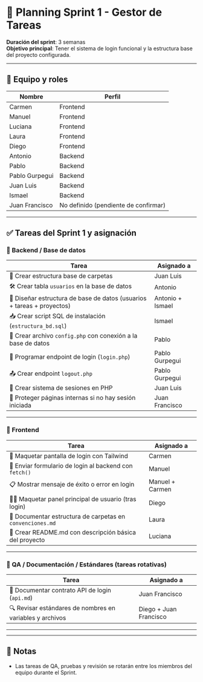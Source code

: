 # 📅 Planning Sprint 1 - Gestor de Tareas

**Duración del sprint**: 3 semanas  
**Objetivo principal**: Tener el sistema de login funcional y la estructura base del proyecto configurada.

---

## 👥 Equipo y roles

| Nombre           | Perfil    |
|------------------|-----------|
| Carmen           | Frontend  |
| Manuel           | Frontend  |
| Luciana          | Frontend  |
| Laura            | Frontend  |
| Diego            | Frontend  |
| Antonio          | Backend   |
| Pablo            | Backend   |
| Pablo Gurpegui   | Backend   |
| Juan Luis        | Backend   |
| Ismael           | Backend   |
| Juan Francisco   | No definido (pendiente de confirmar) |

---

## ✅ Tareas del Sprint 1 y asignación

### 🔧 Backend / Base de datos

| Tarea                                                                 | Asignado a         |
|-----------------------------------------------------------------------|--------------------|
| 📁 Crear estructura base de carpetas                                  | Juan Luis          |
| 🛠️ Crear tabla `usuarios` en la base de datos                         | Antonio            |
| 🧱 Diseñar estructura de base de datos (usuarios + tareas + proyectos)| Antonio + Ismael   |
| 📥 Crear script SQL de instalación (`estructura_bd.sql`)              | Ismael             |
| 💾 Crear archivo `config.php` con conexión a la base de datos         | Pablo              |
| 🔐 Programar endpoint de login (`login.php`)                          | Pablo Gurpegui     |
| 📤 Crear endpoint `logout.php`                                        | Pablo Gurpegui     |
| 📂 Crear sistema de sesiones en PHP                                   | Juan Luis          |
| 🚫 Proteger páginas internas si no hay sesión iniciada                | Juan Francisco     |

---

### 🎨 Frontend

| Tarea                                                                 | Asignado a         |
|-----------------------------------------------------------------------|--------------------|
| 🎨 Maquetar pantalla de login con Tailwind                            | Carmen             |
| 📨 Enviar formulario de login al backend con `fetch()`                | Manuel             |
| 📋 Mostrar mensaje de éxito o error en login                          | Manuel + Carmen    |
| 🧑‍💻 Maquetar panel principal de usuario (tras login)                   | Diego              |
| 🧾 Documentar estructura de carpetas en `convenciones.md`             | Laura              |
| 📄 Crear README.md con descripción básica del proyecto                | Luciana            |

---

### 🧪 QA / Documentación / Estándares (tareas rotativas)

| Tarea                                                                 | Asignado a         |
|-----------------------------------------------------------------------|--------------------|
| 🧾 Documentar contrato API de login (`api.md`)                        | Juan Francisco     |
| 🔍 Revisar estándares de nombres en variables y archivos              | Diego + Juan Francisco |

---

---

## 📌 Notas

- Las tareas de QA, pruebas y revisión se rotarán entre los miembros del equipo durante el Sprint.

